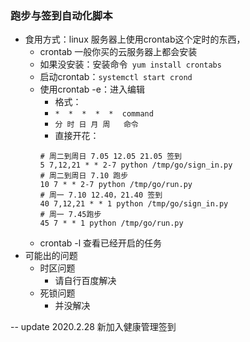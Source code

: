 ### 跑步与签到自动化脚本

- 食用方式：linux 服务器上使用crontab这个定时的东西，
    - crontab 一般你买的云服务器上都会安装
    - 如果没安装：安装命令` yum install crontabs`
    - 启动crontab：`systemctl start crond`
    - 使用crontab -e：进入编辑
        - 格式：
        - `*  *  *  *  *  command`
        - `分 时 日 月 周   命令`
        - 直接开花：
        ```
        # 周二到周日 7.05 12.05 21.05 签到
        5 7,12,21 * * 2-7 python /tmp/go/sign_in.py
        # 周二到周日 7.10 跑步
        10 7 * * 2-7 python /tmp/go/run.py
        # 周一 7.10 12.40，21.40 签到
        40 7,12,21 * * 1 python /tmp/go/sign_in.py
        # 周一 7.45跑步
        45 7 * * 1 python /tmp/go/run.py
        ```
    - crontab -l 查看已经开启的任务
- 可能出的问题
    - 时区问题
        - 请自行百度解决
    - 死锁问题
        - 并没解决
        
        
-- update 2020.2.28 新加入健康管理签到
